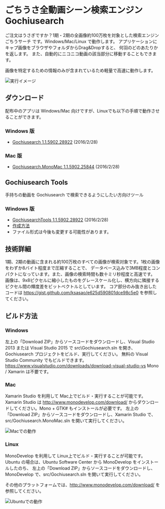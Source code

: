 # ごちうさ全動画シーン検索エンジン Gochiusearch
ご注文はうさぎですか？1期・2期の全画像約100万枚を対象とした検索エンジン ごちうサーチ です。Windows/Mac/Linux で動作します。
アプリケーションにキャプ画像をブラウザやフォルダからDrag&Dropすると、
何羽のどのあたりかを返します。
また、自動的にニコニコ動画の該当部分に移動することもできます。

画像を特定するための情報のみが含まれているため軽量で高速に動作します。

![実行イメージ](https://raw.githubusercontent.com/wiki/ksasao/Gochiusearch/image1.png)

## ダウンロード
配布中のアプリは Windows/Mac 向けですが、Linuxでも以下の手順で動作させることができます。

### Windows 版
- [Gochiusearch 1.1.5902.28922](https://raw.githubusercontent.com/wiki/ksasao/Gochiusearch/Release/Windows/Gochiusearch-1.1.5902.28922.zip?raw=true) (2016/2/28)

### Mac 版
- [Gochiusearch.MonoMac 1.1.5902.25844](https://raw.githubusercontent.com/wiki/ksasao/Gochiusearch/Release/Mac/Gochiusearch.MonoMac-1.1.5902.25844.zip?raw=true) (2016/2/28)

## Gochiusearch Tools
手持ちの動画を Gochiusearch で検索できるようにしたい方向けツール
### Windows 版
- [GochiusearchTools 1.1.5902.28922](https://raw.githubusercontent.com/wiki/ksasao/Gochiusearch/Release/Windows/GochiusearchTools-1.1.5902.28922.zip?raw=true) (2016/2/28)
- [作成方法](https://github.com/ksasao/Gochiusearch/blob/master/src/CreateIndex/Script/readme-index.txt)
- ファイル形式は今後も変更する可能性があります。

## 技術詳細
1期、2期の動画に含まれる約100万枚のすべての画像が検索対象です。1枚の画像をわずか8バイト程度まで圧縮することで、
データベース込みで3MB程度とコンパクトになっています。また、画像の検索時間も数十ミリ秒程度と高速です。
画像は、9x8ピクセルに縮小したものをグレースケール化し、横方向に隣接するピクセル間の輝度差をビットベクトルとしています。
コア部分のみ抜き出したコードは https://gist.github.com/ksasao/e625d590801dce98c5e0 を参照してください。

## ビルド方法
### Windows
左上の「Download ZIP」からソースコードをダウンロードし、Visual Studio 2013 または Visual Studio 2015 で src\Gochiusearch.sln を開き、Gochiusearch プロジェクトをビルド、実行してください。
無料の Visual Studio Community でもビルドできます。
https://www.visualstudio.com/downloads/download-visual-studio-vs 
Mono / Xamarin は不要です。

### Mac
Xamarin Studio を利用して Mac上でビルド・実行することが可能です。
Xamarin Studio は http://www.monodevelop.com/download/ からダウンロードしてください。Mono + GTK# もインストールが必要です。
左上の「Download ZIP」からソースコードをダウンロードし、Xamarin Studio で、src/Gochiusearch.MonoMac.sln を開いて実行してください。

![Macでの動作](https://raw.githubusercontent.com/wiki/ksasao/Gochiusearch/mac.png)

### Linux
MonoDevelop を利用して Linux上でビルド・実行することが可能です。
Ubuntu の場合は、Ubuntu Software Center から MonoDevelop をインストールしたのち、
左上の「Download ZIP」からソースコードをダウンロードし、MonoDevelop で、src/Gochiusearch.sln を開いて実行してください。

その他のプラットフォームでは、http://www.monodevelop.com/download/ を参照してください。

![Ubuntuでの動作](https://raw.githubusercontent.com/wiki/ksasao/Gochiusearch/ubuntu.png)

